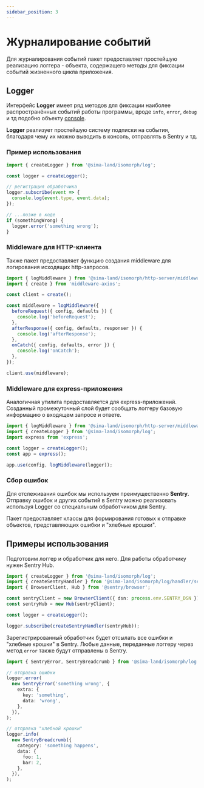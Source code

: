 ```yaml
---
sidebar_position: 3
---
```


# Журналирование событий

Для журналирования событий пакет предоставляет простейшую реализацию логгера - объекта, содержащего методы для фиксации событий жизненного цикла приложения.

## Logger

Интерфейс **Logger** имеет ряд методов для фиксации наиболее распространённых событий работы программы, вроде `info`, `error`, `debug` и тд подобно объекту [console](https://developer.mozilla.org/ru/docs/Web/API/Console).

**Logger** реализует простейшую систему подписки на события, благодаря чему их можно выводить в консоль, отправлять в Sentry и тд.

### Пример использования

```ts
import { createLogger } from '@sima-land/isomorph/log';

const logger = createLogger();

// регистрация обработчика
logger.subscribe(event => {
  console.log(event.type, event.data);
});

// ...позже в коде
if (somethingWrong) {
  logger.error('something wrong');
}
```

### Middleware для HTTP-клиента

Также пакет предоставляет функцию создания middleware для логирования исходящих http-запросов.

```ts
import { logMiddleware } from '@sima-land/isomorph/http-server/middleware/log';
import { create } from 'middleware-axios';

const client = create();

const middleware = logMiddleware({
  beforeRequest({ config, defaults }) {
    console.log('beforeRequest');
  },
  afterResponse({ config, defaults, responser }) {
    console.log('afterResponse');
  },
  onCatch({ config, defaults, error }) {
    console.log('onCatch');
  },
});

client.use(middleware);
```

### Middleware для express-приложения

Аналогичная утилита предоставляется для express-приложений. Созданный промежуточный слой будет сообщать логгеру базовую информацию о входящем запросе и ответе.

```ts
import { logMiddleware } from '@sima-land/isomorph/http-server/middleware/log';
import { createLogger } from '@sima-land/isomorph/log';
import express from 'express';

const logger = createLogger();
const app = express();

app.use(config, logMiddleware(logger));
```

### Сбор ошибок

Для отслеживания ошибок мы используем преимущественно **Sentry**. Отправку ошибок и других событий в Sentry можно реализовать используя Logger со специальным обработчиком для Sentry.

Пакет предоставляет классы для формирования готовых к отправке объектов, представляющих ошибки и "хлебные крошки".

## Примеры использования

Подготовим логгер и обработчик для него. Для работы обработчику нужен Sentry Hub.

```ts
import { createLogger } from '@sima-land/isomorph/log';
import { createSentryHandler } from '@sima-land/isomorph/log/handler/sentry';
import { BrowserClient, Hub } from '@sentry/browser';

const sentryClient = new BrowserClient({ dsn: process.env.SENTRY_DSN });
const sentryHub = new Hub(sentryClient);

const logger = createLogger();

logger.subscribe(createSentryHandler(sentryHub));
```

Зарегистрированный обработчик будет отсылать все ошибки и "хлебные крошки" в Sentry.
Любые данные, переданные логгеру через метод `error` также будут отправлены в Sentry.

```ts
import { SentryError, SentryBreadcrumb } from '@sima-land/isomorph/log';

// отправка ошибки
logger.error(
  new SentryError('something wrong', {
    extra: {
      key: 'something',
      data: 'wrong',
    },
  }),
);

// отправка "хлебной крошки"
logger.info(
  new SentryBreadcrumb({
    category: 'something happens',
    data: {
      foo: 1,
      bar: 2,
    },
  }),
);
```
